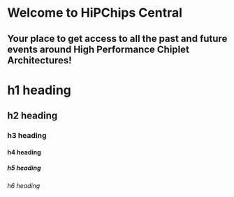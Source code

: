 # Welcome to HiPChips Central
## Your place to get access to all the past and future events around High Performance Chiplet Architectures!


# h1 heading
## h2 heading
### h3 heading
#### h4 heading
##### h5 heading
###### h6 heading
